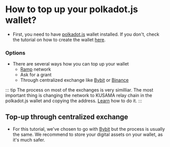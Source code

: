 # How to top up your polkadot.js wallet?

- First, you need to have [polkadot.js](https://polkadot.js.org/extension/) wallet installed. If you don't, check the tutorial on how to create the wallet [here](how_to_create_wallet.md).

### Options
- There are several ways how you can top up your wallet
    - [Ramp](https://ramp.network) network
    - Ask for a grant
    - Through centralized exchange like [Bybit](https://www.bybit.com/en-US/) or [Binance](https://www.binance.com/en) 

::: tip 
The process on most of the exchanges is very similliar. The most important thing is changing the network to KUSAMA relay chain in the polkadot.js wallet and copying the address. [Learn](how_to_create_wallet.md) how to do it.
:::

## Top-up through centralized exchange
- For this tutorial, we've chosen to go with [Bybit](https://www.bybit.com/en-US/) but the process is usually the same. We recommend to store your digital assets on your wallet, as it's much safer.


